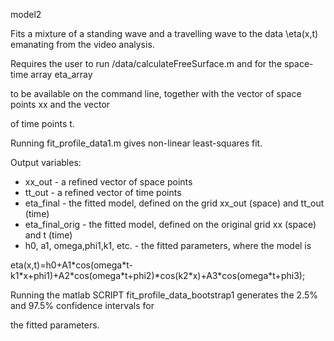 model2



Fits a mixture of a standing wave and a travelling wave to the data \\eta(x,t) emanating from the video analysis.



Requires the user to run /data/calculateFreeSurface.m and for the space-time array eta\_array

to be available on the command line, together with the vector of space points xx and the vector

of time points t.



Running  fit\_profile\_data1.m gives non-linear least-squares fit.



Output variables:



* xx\_out - a refined vector of space points
* tt\_out - a refined vector of time points
* eta\_final - the fitted model, defined on the grid xx\_out (space) and tt\_out (time)
* eta\_final\_orig - the fitted model, defined on the original grid xx (space) and t (time)
* h0, a1, omega,phi1,k1, etc. - the fitted parameters, where the model is



eta(x,t)=h0+A1\*cos(omega\*t-k1\*x+phi1)+A2\*cos(omega\*t+phi2)\*cos(k2\*x)+A3\*cos(omega\*t+phi3);



Running the matlab SCRIPT fit\_profile\_data\_bootstrap1 generates the 2.5% and 97.5% confidence intervals for

the fitted parameters.


